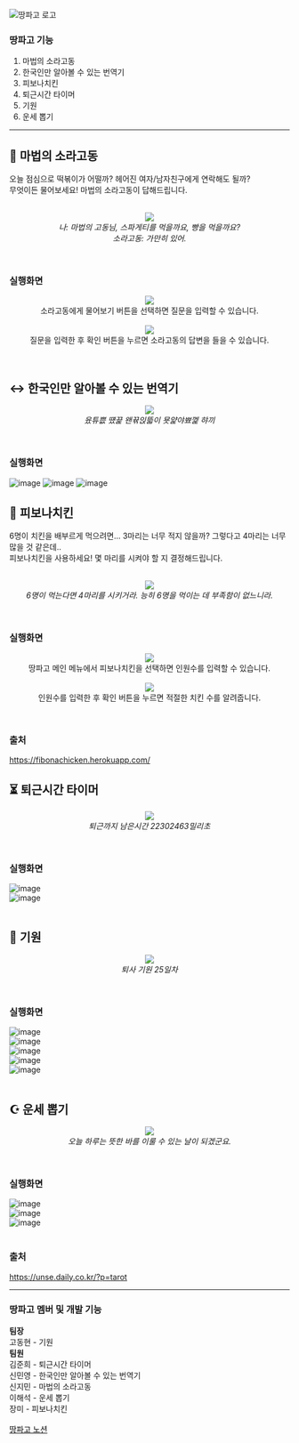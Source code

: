 ![땅파고 로고](https://user-images.githubusercontent.com/45932570/116440248-3f3fd300-a88b-11eb-8d42-19f3ba28ae85.png)

### 땅파고 기능

1. 마법의 소라고동</br>
2. 한국인만 알아볼 수 있는 번역기</br>
3. 피보나치킨</br>
4. 퇴근시간 타이머</br>
5. 기원</br>
6. 운세 뽑기</br>
---

## 🐚 마법의 소라고동
오늘 점심으로 떡볶이가 어떨까? 헤어진 여자/남자친구에게 연락해도 될까?</br>
무엇이든 물어보세요! 마법의 소라고동이 답해드립니다.</br></br>
<p align="center">
<img src = "https://user-images.githubusercontent.com/45932570/116428303-bf603b80-a87f-11eb-95ed-253db2137c92.png"></br>
<i>나: 마법의 고동님, 스파게티를 먹을까요, 빵을 먹을까요?</i></br>
<i>소라고동: 가만히 있어.</i>
</p></br>

### 실행화면
<p align="center">
<img src = "https://user-images.githubusercontent.com/45932570/116509398-2a505780-a8fe-11eb-80ac-c7e4b8acc1d4.png"></br>
소라고동에게 물어보기 버튼을 선택하면 질문을 입력할 수 있습니다.</br></br>
<img src = "https://user-images.githubusercontent.com/45932570/116513589-caa97a80-a904-11eb-9151-14654fbf5ab1.png"></br>
질문을 입력한 후 확인 버튼을 누르면 소라고동의 답변을 들을 수 있습니다.</br>
</p></br>

## ↔ 한국인만 알아볼 수 있는 번역기
<p align="center">
<img src = "https://user-images.githubusercontent.com/45932570/116428680-1b2ac480-a880-11eb-86e3-5af8c7914589.jpg"></br>
<i>윴튜쁪 떘끑 왠뀪읹뜳이 묫얉야뾰껥 햐끼</i>
</p></br>

### 실행화면
![image](https://user-images.githubusercontent.com/45932570/116507379-1e629680-a8fa-11eb-854d-cfef6deae86c.png)
![image](https://user-images.githubusercontent.com/45932570/116507389-21f61d80-a8fa-11eb-9356-805c7bf54bab.png)
![image](https://user-images.githubusercontent.com/45932570/116507400-2589a480-a8fa-11eb-85ad-21bf729e21db.png)

## 🍗 피보나치킨
6명이 치킨을 배부르게 먹으려면... 3마리는 너무 적지 않을까? 그렇다고 4마리는 너무 많을 것 같은데..</br>
피보나치킨을 사용하세요! 몇 마리를 시켜야 할 지 결정해드립니다.</br></br>
<p align="center">
<img src = "https://user-images.githubusercontent.com/45932570/116429096-870d2d00-a880-11eb-9051-dad934679570.jpg"></br>
<i>6명이 먹는다면 4마리를 시키거라. 능히 6명을 먹이는 데 부족함이 없느니라.</i>
</p></br>

### 실행화면
<p align="center">
<img src = "https://user-images.githubusercontent.com/45932570/116516138-304b3600-a908-11eb-9732-cae35dc6d4b0.png"></br>
땅파고 메인 메뉴에서 피보나치킨을 선택하면 인원수를 입력할 수 있습니다.</br></br>
<img src = "https://user-images.githubusercontent.com/45932570/116516290-68eb0f80-a908-11eb-94df-c7d4f6851fe1.png"></br>
인원수를 입력한 후 확인 버튼을 누르면 적절한 치킨 수를 알려줍니다.</br>
</p></br>

### 출처
https://fibonachicken.herokuapp.com/

## ⏳ 퇴근시간 타이머
<p align="center">
<img src = "https://user-images.githubusercontent.com/45932570/116431049-5a5a1500-a882-11eb-8171-c4aead060000.jpg"></br>
<i>퇴근까지 남은시간 22302463밀리초</i>
</p></br>

### 실행화면
![image](https://user-images.githubusercontent.com/45932570/116501324-75ad3a80-a8eb-11eb-85f1-1c236cc45a8d.png)</br>
![image](https://user-images.githubusercontent.com/45932570/116501346-83fb5680-a8eb-11eb-8e9b-4dc2ec9eaac9.png)</br></br>

## 🙏 기원
<p align="center">
<img src = "https://user-images.githubusercontent.com/45932570/116431813-13205400-a883-11eb-84a2-3d6c754d7311.png"></br>
<i>퇴사 기원 25일차</i>
</p></br>

### 실행화면
![image](https://user-images.githubusercontent.com/45932570/116501398-a2f9e880-a8eb-11eb-8dc6-eacbdf01b223.png)</br>
![image](https://user-images.githubusercontent.com/45932570/116501424-b442f500-a8eb-11eb-92e9-ebdf3f41dcd4.png)</br>
![image](https://user-images.githubusercontent.com/45932570/116501440-bb6a0300-a8eb-11eb-9c88-8bea7037a950.png)</br>
![image](https://user-images.githubusercontent.com/45932570/116501463-ca50b580-a8eb-11eb-97e4-1f6b4f407e6c.png)</br>
![image](https://user-images.githubusercontent.com/45932570/116501488-d6d50e00-a8eb-11eb-9e18-d314d666a4e2.png)</br></br>

## ☪️ 운세 뽑기
<p align="center">
<img src = "https://user-images.githubusercontent.com/45932570/116432078-5084e180-a883-11eb-848a-1f72cfe1a1a3.jpg"></br>
<i>오늘 하루는 뜻한 바를 이룰 수 있는 날이 되겠군요.</i>
</p></br>

### 실행화면
![image](https://user-images.githubusercontent.com/45932570/116501582-1ac81300-a8ec-11eb-8da2-7165e59d0d5b.png)</br>
![image](https://user-images.githubusercontent.com/45932570/116501616-392e0e80-a8ec-11eb-8ae5-ba4186faec62.png)</br>
![image](https://user-images.githubusercontent.com/45932570/116501626-40551c80-a8ec-11eb-8114-e573d9c7d865.png)</br></br>

### 출처
https://unse.daily.co.kr/?p=tarot

---

### 땅파고 멤버 및 개발 기능
<b>팀장</b></br>
고동현 - 기원</br>
<b>팀원</b></br>
김준희 - 퇴근시간 타이머</br>
신민영 - 한국인만 알아볼 수 있는 번역기</br>
신지민 - 마법의 소라고동</br>
이해석 - 운세 뽑기</br>
장미 - 피보나치킨</br></br>
<a href="https://www.notion.so/41c2b85e69ee49f1a4f4ba69a4b95220" style="color: black;">땅파고 노션</a>
